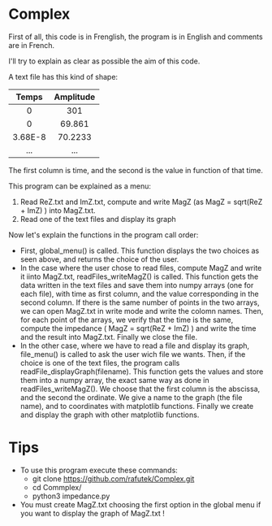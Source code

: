 # Complex

First of all, this code is in Frenglish, the program is in English and comments are in French.

I'll try to explain as clear as possible the aim of this code.

A text file has this kind of shape:

| Temps | Amplitude | 
| :-----: | :-: | 
| 0 | 301 | 
|   0    |	 69.861  |
|3.68E-8 |	70.2233  |
|...|	...  |



The first column is time, and the second is the value in function of that time.

This program can be explained as a menu:

1. Read ReZ.txt and ImZ.txt, compute and write MagZ (as MagZ = sqrt(ReZ + ImZ) ) into MagZ.txt.
2. Read one of the text files and display its graph


Now let's explain the functions in the program call order:
- First, global_menu() is called. This function displays the two choices as seen above, and returns the choice of the user.
- In the case where the user chose to read files, compute MagZ and write it iinto MagZ.txt, readFiles_writeMagZ() is called. This function gets the data written in the text files and save them into numpy arrays (one for each file), with time as first column, and the value corresponding in the second column.
If there is the same number of points in the two arrays, we can open MagZ.txt in write mode and write the colomn names.
Then, for each point of the arrays, we verify that the time is the same, compute the impedance ( MagZ = sqrt(ReZ + ImZ) ) and write the time and the result into MagZ.txt.
Finally we close the file.
- In the other case, where we have to read a file and display its graph, file_menu() is called to ask the user wich file we wants.
Then, if the choice is one of the text files, the program calls readFile_displayGraph(filename). This function gets the values and store them into a numpy array, the exact same way as done in readFiles_writeMagZ().
We choose that the first column is the abscissa, and the second the ordinate.
We give a name to the graph (the file name), and to coordinates with matplotlib functions. Finally we create and display the graph with other matplotlib functions.

# Tips
- To use this program execute these commands:
  - git clone  https://github.com/rafutek/Complex.git
  - cd Commplex/
  - python3 impedance.py
- You must create MagZ.txt choosing the first option in the global menu if you want to display the graph of MagZ.txt !
